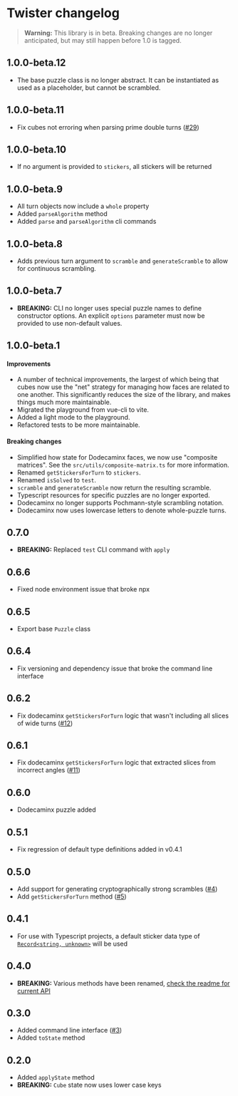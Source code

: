 # Twister changelog

> **Warning:** This library is in beta. Breaking changes are no longer anticipated, but may still happen before 1.0 is tagged.

## 1.0.0-beta.12

- The base puzzle class is no longer abstract. It can be instantiated as used as a placeholder, but cannot be scrambled.

## 1.0.0-beta.11

- Fix cubes not erroring when parsing prime double turns ([#29](https://github.com/scottbedard/twister/issues/29))

## 1.0.0-beta.10

- If no argument is provided to `stickers`, all stickers will be returned

## 1.0.0-beta.9

- All turn objects now include a `whole` property
- Added `parseAlgorithm` method
- Added `parse` and `parseAlgorithm` cli commands

## 1.0.0-beta.8

- Adds previous turn argument to `scramble` and `generateScramble` to allow for continuous scrambling.

## 1.0.0-beta.7

- **BREAKING:** CLI no longer uses special puzzle names to define constructor options. An explicit `options` parameter must now be provided to use non-default values.

## 1.0.0-beta.1

#### Improvements

- A number of technical improvements, the largest of which being that cubes now use the "net" strategy for managing how faces are related to one another. This significantly reduces the size of the library, and makes things much more maintainable.
- Migrated the playground from vue-cli to vite.
- Added a light mode to the playground.
- Refactored tests to be more maintainable.

#### Breaking changes

- Simplified how state for Dodecaminx faces, we now use "composite matrices". See the `src/utils/composite-matrix.ts` for more information.
- Renamed `getStickersForTurn` to `stickers`.
- Renamed `isSolved` to `test`.
- `scramble` and `generateScramble` now return the resulting scramble.
- Typescript resources for specific puzzles are no longer exported.
- Dodecaminx no longer supports Pochmann-style scrambling notation.
- Dodecaminx now uses lowercase letters to denote whole-puzzle turns.

## 0.7.0

-  **BREAKING:** Replaced `test` CLI command with `apply`

## 0.6.6

- Fixed node environment issue that broke npx

## 0.6.5

- Export base `Puzzle` class

## 0.6.4

- Fix versioning and dependency issue that broke the command line interface

## 0.6.2

- Fix dodecaminx `getStickersForTurn` logic that wasn't including all slices of wide turns ([#12](https://github.com/scottbedard/twister/issues/12))

## 0.6.1

- Fix dodecaminx `getStickersForTurn` logic that extracted slices from incorrect angles ([#11](https://github.com/scottbedard/twister/issues/11))

## 0.6.0

- Dodecaminx puzzle added

## 0.5.1

- Fix regression of default type definitions added in v0.4.1

## 0.5.0

- Add support for generating cryptographically strong scrambles ([#4](https://github.com/scottbedard/twister/issues/4))
- Add `getStickersForTurn` method ([#5](https://github.com/scottbedard/twister/issues/5))

## 0.4.1

- For use with Typescript projects, a default sticker data type of [`Record<string, unknown>`](https://www.typescriptlang.org/docs/handbook/utility-types.html#recordkeystype) will be used

## 0.4.0

- **BREAKING:** Various methods have been renamed, [check the readme for current API](https://github.com/scottbedard/twister#api)

## 0.3.0

- Added command line interface ([#3](https://github.com/scottbedard/twister/issues/3))
- Added `toState` method

## 0.2.0

- Added `applyState` method
- **BREAKING:** `Cube` state now uses lower case keys
